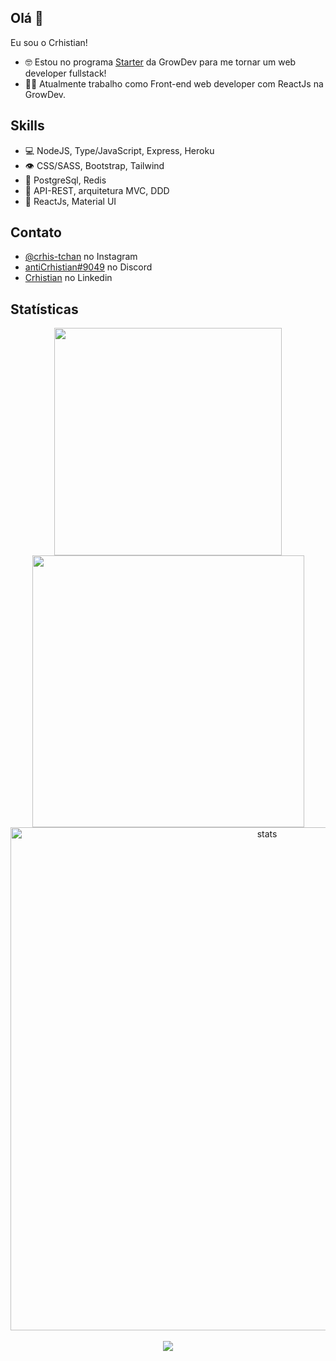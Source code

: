 <!DOCTYPE html>
<html lang="pt-BR" class="notranslate" translate="no">
<head>
  <meta name="google" content="notranslate" />
</head>
<body>
  
## Olá 👋
Eu sou o <span translate="no">Crhistian</span>!



- 🤓 Estou no programa [Starter](https://www.growdev.com.br/starter) da GrowDev para me tornar um web developer fullstack! 
- 👨‍💻 Atualmente trabalho como Front-end web developer com ReactJs na GrowDev. 

## Skills
- 💻 NodeJS, Type/JavaScript, Express, Heroku
- 👁️ CSS/SASS, Bootstrap, Tailwind
- 💾 PostgreSql, Redis
- 💭 API-REST, arquitetura MVC, DDD
- 🧩 ReactJs, Material UI

## Contato
- [@crhis-tchan](https://www.instagram.com/crhis_tchan/) no Instagram
- [antiCrhistian#9049](./) no Discord
- [Crhistian](https://www.linkedin.com/in/crhistian-de-oliveira-b35841161/) no Linkedin

## Statísticas
<div align="center">
<a href="https://github.com/Crhist0">
<div align="center">
<img  width="364px"  src="https://github-readme-stats.vercel.app/api/top-langs/?username=Crhist0&layout=compact&langs_count=7&theme=onedark"/>
<img  width="435px"  src="https://github-readme-stats.vercel.app/api?username=Crhist0&show_icons=true&theme=onedark&include_all_commits=true&count_private=true"/>
</div>
<img  width="805px"  align="center" src="https://github-readme-streak-stats.herokuapp.com/?user=Crhist0&theme=onedark" alt="stats" />
<br>
<br>
<img src="https://github-profile-trophy.vercel.app/?username=Crhist0&theme=onedark&title=Stars,Followers,Commit,Repo&margin-w=30&margin-h=30&row=1&column=4&no-frame=true"/>
</div>
</body>
</html>
  
  

  

